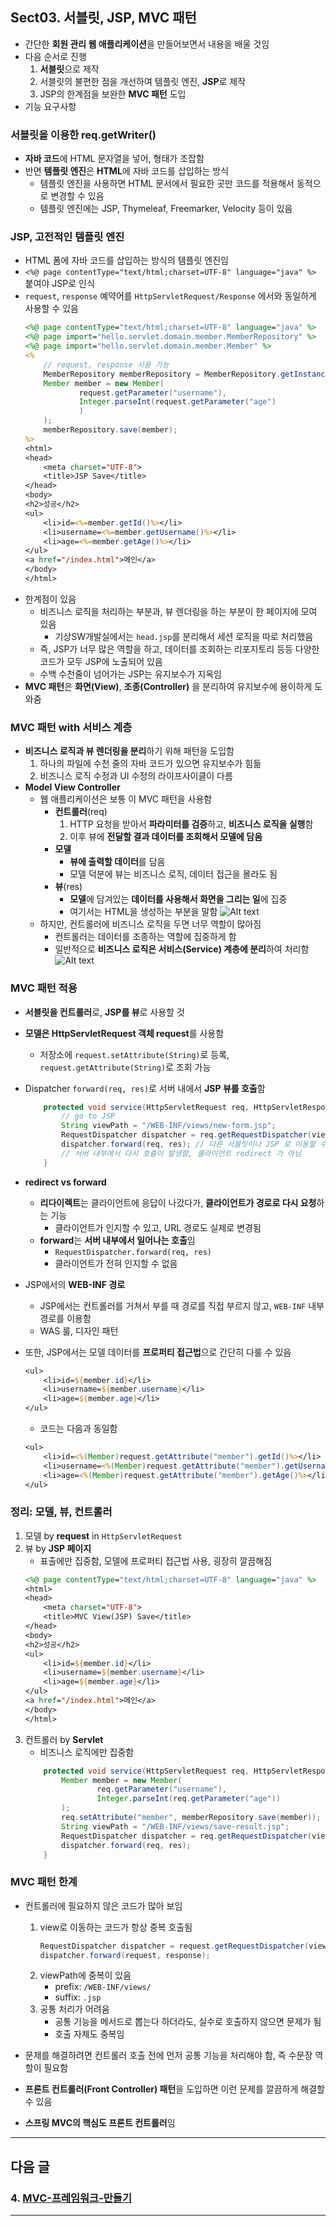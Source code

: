 ## Sect03. 서블릿, JSP, MVC 패턴
- 간단한 **회원 관리 웹 애플리케이션**을 만들어보면서 내용을 배울 것임
- 다음 순서로 진행
    1. **서블릿**으로 제작
    2. 서블릿의 불편한 점을 개선하여 템플릿 엔진, **JSP**로 제작
    3. JSP의 한계점을 보완한 **MVC 패턴** 도입
- 기능 요구사항


### 서블릿을 이용한 req.getWriter()
- **자바 코드**에 HTML 문자열을 넣어, 형태가 조잡함
- 반면 **템플릿 엔진**은 **HTML**에 자바 코드를 삽입하는 방식
    - 템플릿 엔진을 사용하면 HTML 문서에서 필요한 곳만 코드를 적용해서 동적으로 변경할 수 있음
    - 템플릿 엔진에는 JSP, Thymeleaf, Freemarker, Velocity 등이 있음

### JSP, 고전적인 템플릿 엔진
- HTML 폼에 자바 코드를 삽입하는 방식의 템플릿 엔진임
- `<%@ page contentType="text/html;charset=UTF-8" language="java" %>` 붙여야 JSP로 인식
- `request`, `response` 예약어를 `HttpServletRequest/Response` 에서와 동일하게 사용할 수 있음
    ```jsp
    <%@ page contentType="text/html;charset=UTF-8" language="java" %>
    <%@ page import="hello.servlet.domain.member.MemberRepository" %>
    <%@ page import="hello.servlet.domain.member.Member" %>
    <%
        // request, response 사용 가능
        MemberRepository memberRepository = MemberRepository.getInstance();
        Member member = new Member(
                request.getParameter("username"),
                Integer.parseInt(request.getParameter("age")
                )
        );
        memberRepository.save(member);
    %>
    <html>
    <head>
        <meta charset="UTF-8">
        <title>JSP Save</title>
    </head>
    <body> 
    <h2>성공</h2>
    <ul>
        <li>id=<%=member.getId()%></li>
        <li>username=<%=member.getUsername()%></li>
        <li>age=<%=member.getAge()%></li>
    </ul>
    <a href="/index.html">메인</a>
    </body>
    </html>

    ```
- 한계점이 있음
    - 비즈니스 로직을 처리하는 부분과, 뷰 렌더링을 하는 부분이 한 페이지에 모여 있음
        - 기상SW개발실에서는 `head.jsp`를 분리해서 세션 로직을 따로 처리했음
    - 즉, JSP가 너무 많은 역할을 하고, 데이터를 조회하는 리포지토리 등등 다양한 코드가 모두 JSP에 노출되어 있음
    - 수백 수천줄이 넘어가는 JSP는 유지보수가 지옥임
- **MVC 패턴**은 **화면(View)**, **조종(Controller)** 을 분리하여 유지보수에 용이하게 도와줌

### MVC 패턴 with 서비스 계층
- **비즈니스 로직과 뷰 렌더링을 분리**하기 위해 패턴을 도입함
    1. 하나의 파일에 수천 줄의 자바 코드가 있으면 유지보수가 힘듦
    2. 비즈니스 로직 수정과 UI 수정의 라이프사이클이 다름
- **Model View Controller**
    - 웹 애플리케이션은 보통 이 MVC 패턴을 사용함
        - **컨트롤러**(req)
            1. HTTP 요청을 받아서 **파라미터를 검증**하고, **비즈니스 로직을 실행**함 
            2. 이후 뷰에 **전달할 결과 데이터를 조회해서 모델에 담음**
        - **모델**
            - **뷰에 출력할 데이터**를 담음
            - 모델 덕분에 뷰는 비즈니스 로직, 데이터 접근을 몰라도 됨
        - **뷰**(res)
            - **모델**에 담겨있는 **데이터를 사용해서 화면을 그리는 일**에 집중 
            - 여기서는 HTML을 생성하는 부분을 말함
        ![Alt text](images/sect03/image.png)
    - 하지만, 컨트롤러에 비즈니스 로직을 두면 너무 역할이 많아짐
        - 컨트롤러는 데이터를 조종하는 역할에 집중하게 함
        - 일반적으로 **비즈니스 로직은 서비스(Service) 계층에 분리**하여 처리함
        ![Alt text](images/sect03/image-1.png)

### MVC 패턴 적용
- **서블릿을 컨트롤러**로, **JSP를 뷰**로 사용할 것
- **모델은 HttpServletRequest 객체 request**를 사용함
    - 저장소에 `request.setAttribute(String)`로 등록, `request.getAttribute(String)`로 조회 가능
- Dispatcher `forward(req, res)`로 서버 내에서 **JSP 뷰를 호출**함
    ```java
        protected void service(HttpServletRequest req, HttpServletResponse res) throws ServletException, IOException {
            // go to JSP
            String viewPath = "/WEB-INF/views/new-form.jsp";
            RequestDispatcher dispatcher = req.getRequestDispatcher(viewPath);
            dispatcher.forward(req, res); // 다른 서블릿이나 JSP 로 이동할 수 있는 기능
            // 서버 내부에서 다시 호출이 발생함, 클라이언트 redirect 가 아님
        }
    ```
- **redirect vs forward**
    - **리다이렉트**는 클라이언트에 응답이 나갔다가, **클라이언트가 경로로 다시 요청**하는 기능
        - 클라이언트가 인지할 수 있고, URL 경로도 실제로 변경됨
    - **forward**는 **서버 내부에서 일어나는 호출**임
        - `RequestDispatcher.forward(req, res)`
        - 클라이언트가 전혀 인지할 수 없음
- JSP에서의 **WEB-INF 경로**
    - JSP에서는 컨트롤러를 거쳐서 부를 때 경로를 직접 부르지 않고, `WEB-INF` 내부 경로를 이용함 
    - WAS 룰, 디자인 패턴

- 또한, JSP에서는 모델 데이터를 **프로퍼티 접근법**으로 간단히 다룰 수 있음
    ```jsp
    <ul>
        <li>id=${member.id}</li>
        <li>username=${member.username}</li>
        <li>age=${member.age}</li>
    </ul>
    ```
    - 코드는 다음과 동일함
    ```jsp
    <ul>
        <li>id=<%(Member)request.getAttribute("member").getId()%></li>
        <li>username=<%(Member)request.getAttribute("member").getUsername()%><</li>
        <li>age=<%(Member)request.getAttribute("member").getAge()%></li>
    </ul>
    ```
### 정리: 모델, 뷰, 컨트롤러
1. 모델 by **request** in `HttpServletRequest`
2. 뷰 by **JSP 페이지**
    - 표출에만 집중함, 모델에 프로퍼티 접근법 사용, 굉장히 깔끔해짐
    ```jsp
    <%@ page contentType="text/html;charset=UTF-8" language="java" %>
    <html>
    <head>
        <meta charset="UTF-8">
        <title>MVC View(JSP) Save</title>
    </head>
    <body>
    <h2>성공</h2>
    <ul>
        <li>id=${member.id}</li>
        <li>username=${member.username}</li>
        <li>age=${member.age}</li>
    </ul>
    <a href="/index.html">메인</a>
    </body>
    </html>
    ```
3. 컨트롤러 by **Servlet**
    - 비즈니스 로직에만 집중함
    ```java
        protected void service(HttpServletRequest req, HttpServletResponse res) throws ServletException, IOException {
            Member member = new Member(
                    req.getParameter("username"),
                    Integer.parseInt(req.getParameter("age"))
            );
            req.setAttribute("member", memberRepository.save(member));
            String viewPath = "/WEB-INF/views/save-result.jsp";
            RequestDispatcher dispatcher = req.getRequestDispatcher(viewPath);
            dispatcher.forward(req, res);
        }
    ```

### MVC 패턴 한계
- 컨트롤러에 필요하지 않은 코드가 많아 보임
    1. view로 이동하는 코드가 항상 중복 호출됨
        ```java      
        RequestDispatcher dispatcher = request.getRequestDispatcher(viewPath);
        dispatcher.forward(request, response);
        ```
    2. viewPath에 중복이 있음
        - prefix: `/WEB-INF/views/`
        - suffix: `.jsp`
    3. 공통 처리가 어려움
        - 공통 기능을 메서드로 뽑는다 하더라도, 실수로 호출하지 않으면 문제가 됨
        - 호출 자체도 중복임

-  문제를 해결하려면 컨트롤러 호출 전에 먼저 공통 기능을 처리해야 함, 즉 수문장 역할이 필요함
- **프론트 컨트롤러(Front Controller) 패턴**을 도입하면 이런 문제를 깔끔하게 해결할 수 있음
- **스프링 MVC의 핵심도 프론트 컨트롤러**임

---

## 다음 글

### 4. [MVC-프레임워크-만들기](4-MVC-프레임워크-만들기.md)

---